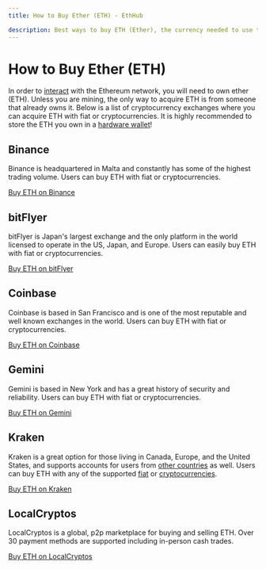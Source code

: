```yaml
---
title: How to Buy Ether (ETH) - EthHub

description: Best ways to buy ETH (Ether), the currency needed to use the Ethereum network.
---
```


# How to Buy Ether (ETH)

In order to [interact](https://docs.ethhub.io/using-ethereum/transactions/) with the Ethereum network, you will need to own ether (ETH). Unless you are mining, the only way to acquire ETH is from someone that already owns it. Below is a list of cryptocurrency exchanges where you can acquire ETH with fiat or cryptocurrencies. It is highly recommended to store the ETH you own in a [hardware wallet](https://docs.ethhub.io/using-ethereum/wallets/hardware/)!

## Binance
Binance is headquartered in Malta and constantly has some of the highest trading volume. Users can buy ETH with fiat or cryptocurrencies.

[Buy ETH on Binance](https://www.binance.com/?ref=10900939)

## bitFlyer
bitFlyer is Japan's largest exchange and the only platform in the world licensed to operate in the US, Japan, and Europe. Users can easily buy ETH with fiat or cryptocurrencies.

[Buy ETH on bitFlyer](https://bitflyer.com/en-us/)

## Coinbase
Coinbase is based in San Francisco and is one of the most reputable and well known exchanges in the world. Users can buy ETH with fiat or cryptocurrencies.

[Buy ETH on Coinbase](https://www.coinbase.com/join/527bbccd0c46660a8a00003b)

## Gemini
Gemini is based in New York and has a great history of security and reliability. Users can buy ETH with fiat or cryptocurrencies.

[Buy ETH on Gemini](https://gemini.com/share/bgw7efxb)

## Kraken
Kraken is a great option for those living in Canada, Europe, and the United States, and supports accounts for users from [other countries](https://support.kraken.com/hc/en-us/articles/360001368823-Geographic-Restrictions-Can-I-use-Kraken-if-I-m-from-) as well. Users can buy ETH with any of the supported [fiat](https://support.kraken.com/hc/en-us/articles/360000381846-Fiat-currency-deposit-methods-fees-and-minimums) or [cryptocurrencies](https://support.kraken.com/hc/en-us/articles/360001389303-Summary-of-digital-assets-cryptocurrency-minimums-and-fees).

[Buy ETH on Kraken](https://r.kraken.com/nYdo7)

## LocalCryptos
LocalCryptos is a global, p2p marketplace for buying and selling ETH. Over 30 payment methods are supported including in-person cash trades.

[Buy ETH on LocalCryptos](https://localcryptos.com/)
